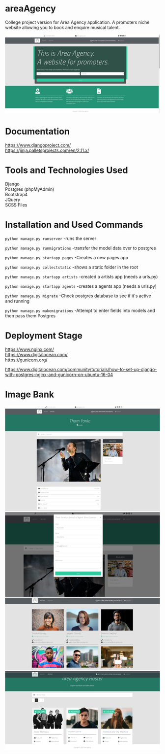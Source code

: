 # areaAgency
College project version for Area Agency application. A promoters niche website allowing you to book and enquire musical talent.
<br>

![area-agency](final_images/10.PNG)

# Documentation
https://www.djangoproject.com/ <br>
https://jinja.palletsprojects.com/en/2.11.x/

# Tools and Technologies Used
Django <br>
Postgres (phpMyAdmin) <br>
Bootstrap4 <br>
JQuery <br>
SCSS Files <br>

# Installation and Used Commands
<code>python manage.py runserver</code>
-runs the server

<code>python manage.py runmigrations</code>
-transfer the model data over to postgres

<code>python manage.py startapp pages</code>
-Creates a new pages app

<code>python manage.py collectstatic</code>
-shows a static folder in the root

<code>python manage.py startapp artists</code>
-created a artists app (needs a urls.py)

<code>python manage.py startapp agents</code>
-creates a agents app (needs a urls.py)

<code>python manage.py migrate</code>
-Check postgres database to see if it's active and running

<code>python manage.py makemigrations</code>
-Attempt to enter fields into models and then pass them Postgres


# Deployment Stage 
https://www.nginx.com/ <br>
https://www.digitalocean.com/ <br>
https://gunicorn.org/ <br>

https://www.digitalocean.com/community/tutorials/how-to-set-up-django-with-postgres-nginx-and-gunicorn-on-ubuntu-16-04

# Image Bank

![area-agency](final_images/4.PNG)
![area-agency](final_images/5.PNG)
![area-agency](final_images/3.PNG)
![area-agency](final_images/2.PNG)

